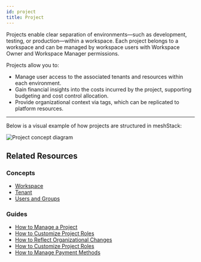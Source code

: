 ```yaml
---
id: project
title: Project
---
```


Projects enable clear separation of environments—such as development, testing, or production—within a workspace. Each project belongs to a workspace and can be managed by workspace users with Workspace Owner and Workspace Manager permissions.

Projects allow you to:

- Manage user access to the associated tenants and resources within each environment.
- Gain financial insights into the costs incurred by the project, supporting budgeting and cost control allocation.
- Provide organizational context via tags, which can be replicated to platform resources.

---

Below is a visual example of how projects are structured in meshStack:

![Project concept diagram](/assets/new_concept/concept_project.png)

## Related Resources

### Concepts

- [Workspace](./workspace.md)
- [Tenant](./tenant.md)
- [Users and Groups](./users-and-groups.md)

### Guides

- [How to Manage a Project](../guides/core/how-to-manage-a-project.md)
- [How to Customize Project Roles](../guides/core/how-to-customize-project-roles.md)
- [How to Reflect Organizational Changes](../guides/core/how-to-reflect-organizational-changes.md)
- [How to Customize Project Roles](../guides/core/how-to-customize-project-roles.md)
- [How to Manage Payment Methods](../guides/finops/how-to-manage-payment-methods.md)
